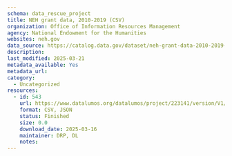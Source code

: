 ```yaml
---
schema: data_rescue_project 
title: NEH grant data, 2010-2019 (CSV)
organization: Office of Information Resources Management
agency: National Endowment for the Humanities
websites: neh.gov
data_source: https://catalog.data.gov/dataset/neh-grant-data-2010-2019-csv
description: 
last_modified: 2025-03-21
metadata_available: Yes
metadata_url: 
category:
  - Uncategorized
resources:
  - id: 543
    url: https://www.datalumos.org/datalumos/project/223141/version/V1/view
    format: CSV, JSON
    status: Finished
    size: 0.0
    download_date: 2025-03-16
    maintainer: DRP, DL
    notes: 
---
```

